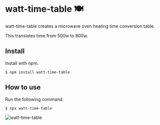 # watt-time-table 🍽
watt-time-table creates a microwave oven heating time conversion table.

This translates time from 500w to 800w.

## Install
Install with npm.
```
$ npm install watt-time-table
```
## How to use
Run the following command.
```
$ npx watt-time-table
```

![watt-time-table](https://user-images.githubusercontent.com/95329429/200155864-5911d22a-d3fb-40f6-aad8-30127e733067.gif)
